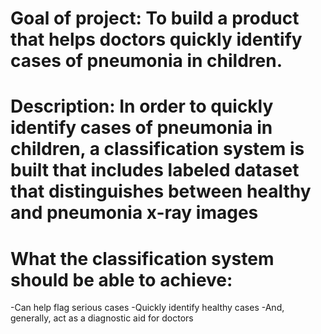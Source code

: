 # Goal of project:  To build a product that helps doctors quickly identify cases of pneumonia in children.
# Description: In order to quickly identify cases of pneumonia in children, a classification system is built that includes labeled dataset that distinguishes between healthy and pneumonia x-ray images

# What the classification system should be able to achieve:
-Can help flag serious cases
-Quickly identify healthy cases
-And, generally, act as a diagnostic aid for doctors
